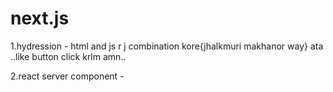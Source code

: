 # next.js

1.hydression - html and js r j combination kore{jhalkmuri makhanor way} ata ..like button click krlm amn..

2.react server component -
